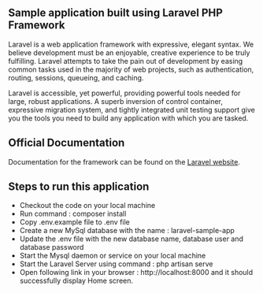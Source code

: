 ## Sample application built using Laravel PHP Framework

Laravel is a web application framework with expressive, elegant syntax. We believe development must be an enjoyable, creative experience to be truly fulfilling. Laravel attempts to take the pain out of development by easing common tasks used in the majority of web projects, such as authentication, routing, sessions, queueing, and caching.

Laravel is accessible, yet powerful, providing powerful tools needed for large, robust applications. A superb inversion of control container, expressive migration system, and tightly integrated unit testing support give you the tools you need to build any application with which you are tasked.

## Official Documentation

Documentation for the framework can be found on the [Laravel website](http://laravel.com/docs).

## Steps to run this application

* Checkout the code on your local machine
* Run command : composer install
* Copy .env.example file to .env file
* Create a new MySql database with the name : laravel-sample-app
* Update the .env file with the new database name, database user and database password
* Start the Mysql daemon or service on your local machine
* Start the Laravel Server using command : php artisan serve
* Open following link in your browser : http://localhost:8000 and it should successfully display Home screen.
